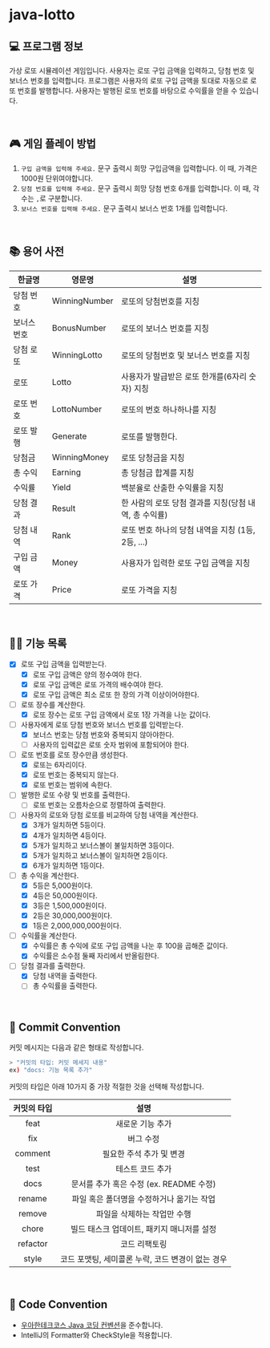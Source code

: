 # java-lotto

## 💻 프로그램 정보

가상 로또 시뮬레이션 게임입니다.
사용자는 로또 구입 금액을 입력하고, 당첨 번호 및 보너스 번호를 입력합니다.
프로그램은 사용자의 로또 구입 금액을 토대로 자동으로 로또 번호를 발행합니다.
사용자는 발행된 로또 번호를 바탕으로 수익률을 얻을 수 있습니다.

<br>

## 🎮 게임 플레이 방법

1. `구입 금액을 입력해 주세요.` 문구 출력시 희망 구입금액을 입력합니다. 이 때, 가격은 1000원 단위여야합니다.
2. `당첨 번호를 입력해 주세요.` 문구 출력시 희망 당첨 번호 6개를 입력합니다. 이 때, 각 수는 `,`로 구분합니다.
3. `보너스 번호를 입력해 주세요.` 문구 출력시 보너스 번호 1개를 입력합니다.

<br>

## 📚 용어 사전

| 한글명      | 영문명        | 설명                                                  |
| ----------- | ------------- | ----------------------------------------------------- |
| 당첨 번호   | WinningNumber | 로또의 당첨번호를 지칭                                |
| 보너스 번호 | BonusNumber   | 로또의 보너스 번호를 지칭                             |
| 당첨 로또   | WinningLotto  | 로또의 당첨번호 및 보너스 번호를 지칭                 |
| 로또        | Lotto         | 사용자가 발급받은 로또 한개를(6자리 숫자) 지칭        |
| 로또 번호   | LottoNumber   | 로또의 번호 하나하나를 지칭                           |
| 로또 발행   | Generate      | 로또를 발행한다.                                      |
| 당첨금      | WinningMoney  | 로또 당청금을 지칭                                    |
| 총 수익     | Earning       | 총 당첨금 합계를 지칭                                 |
| 수익률      | Yield         | 백분율로 산출한 수익률을 지칭                         |
| 당첨 결과   | Result        | 한 사람의 로또 당첨 결과를 지칭(당첨 내역, 총 수익률) |
| 당첨 내역   | Rank          | 로또 번호 하나의 당첨 내역을 지칭 (1등, 2등, ...)     |
| 구입 금액   | Money         | 사용자가 입력한 로또 구입 금액을 지칭                 |
| 로또 가격   | Price         | 로또 가격을 지칭                                      |

<br>

## 👨‍🍳 기능 목록

- [x] 로또 구입 금액을 입력받는다.
  - [x] 로또 구입 금액은 양의 정수여야 한다.
  - [x] 로또 구입 금액은 로또 가격의 배수여야 한다.
  - [x] 로또 구입 금액은 최소 로또 한 장의 가격 이상이어야한다.
- [ ] 로또 장수를 계산한다.
  - [x] 로또 장수는 로또 구입 금액에서 로또 1장 가격을 나눈 값이다.
- [ ] 사용자에게 로또 당첨 번호와 보너스 번호를 입력받는다.
  - [x] 보너스 번호는 당첨 번호와 중복되지 않아야한다.
  - [ ] 사용자의 입력값은 로또 숫자 범위에 포함되어야 한다.
- [ ] 로또 번호를 로또 장수만큼 생성한다.
  - [x] 로또는 6자리이다.
  - [x] 로또 번호는 중복되지 않는다.
  - [x] 로또 번호는 범위에 속한다.
- [ ] 발행한 로또 수량 및 번호를 출력한다.
  - [ ] 로또 번호는 오름차순으로 정렬하여 출력한다.
- [ ] 사용자의 로또와 당첨 로또를 비교하여 당첨 내역을 계산한다.
  - [x] 3개가 일치하면 5등이다.
  - [x] 4개가 일치하면 4등이다.
  - [x] 5개가 일치하고 보너스볼이 불일치하면 3등이다.
  - [x] 5개가 일치하고 보너스볼이 일치하면 2등이다.
  - [x] 6개가 일치하면 1등이다.
- [ ] 총 수익을 계산한다.
  - [x] 5등은 5,000원이다.
  - [x] 4등은 50,000원이다.
  - [x] 3등은 1,500,000원이다.
  - [x] 2등은 30,000,000원이다.
  - [x] 1등은 2,000,000,000원이다.
- [ ] 수익률을 계산한다.
  - [x] 수익률은 총 수익에 로또 구입 금액을 나눈 후 100을 곱해준 값이다.
  - [x] 수익률은 소수점 둘째 자리에서 반올림한다.
- [ ] 당첨 결과를 출력한다.
  - [x] 당첨 내역을 출력한다.
  - [ ] 총 수익률을 출력한다.

<br>

## 📌 Commit Convention

커밋 메시지는 다음과 같은 형태로 작성합니다.

```Bash
> "커밋의 타입: 커밋 메세지 내용"
ex) "docs: 기능 목록 추가"
```

커밋의 타입은 아래 10가지 중 가장 적절한 것을 선택해 작성합니다.

| 커밋의 타입 |                       설명                        |
| :---------: | :-----------------------------------------------: |
|    feat     |                 새로운 기능 추가                  |
|     fix     |                     버그 수정                     |
|   comment   |             필요한 주석 추가 및 변경              |
|    test     |                 테스트 코드 추가                  |
|    docs     |      문서를 추가 혹은 수정 (ex. README 수정)      |
|   rename    |     파일 혹은 폴더명을 수정하거나 옮기는 작업     |
|   remove    |            파일을 삭제하는 작업만 수행            |
|    chore    |    빌드 태스크 업데이트, 패키지 매니저를 설정     |
|  refactor   |                   코드 리팩토링                   |
|    style    | 코드 포맷팅, 세미콜론 누락, 코드 변경이 없는 경우 |

<br>

## 📌 Code Convention

- [우아한테크코스 Java 코딩 컨벤션](https://github.com/woowacourse/woowacourse-docs/tree/main/styleguide/java)을 준수합니다.
- IntelliJ의 Formatter와 CheckStyle을 적용합니다.
